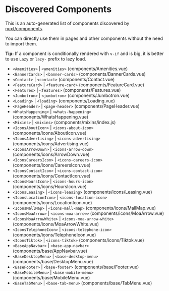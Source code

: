 # Discovered Components

This is an auto-generated list of components discovered by [nuxt/components](https://github.com/nuxt/components).

You can directly use them in pages and other components without the need to import them.

**Tip:** If a component is conditionally rendered with `v-if` and is big, it is better to use `Lazy` or `lazy-` prefix to lazy load.

- `<Amenities>` | `<amenities>` (components/Amenities.vue)
- `<BannerCards>` | `<banner-cards>` (components/BannerCards.vue)
- `<Contact>` | `<contact>` (components/Contact.vue)
- `<FeatureCard>` | `<feature-card>` (components/FeatureCard.vue)
- `<Features>` | `<features>` (components/Features.vue)
- `<Jumbotron>` | `<jumbotron>` (components/Jumbotron.vue)
- `<Loading>` | `<loading>` (components/Loading.vue)
- `<PageHeader>` | `<page-header>` (components/PageHeader.vue)
- `<WhatsHappening>` | `<whats-happening>` (components/WhatsHappening.vue)
- `<Mixins>` | `<mixins>` (components/mixins/index.js)
- `<IconsAboutIcon>` | `<icons-about-icon>` (components/icons/AboutIcon.vue)
- `<IconsAdvertising>` | `<icons-advertising>` (components/icons/Advertising.vue)
- `<IconsArrowDown>` | `<icons-arrow-down>` (components/icons/ArrowDown.vue)
- `<IconsCareersIcon>` | `<icons-careers-icon>` (components/icons/CareersIcon.vue)
- `<IconsContactIcon>` | `<icons-contact-icon>` (components/icons/ContactIcon.vue)
- `<IconsHoursIcon>` | `<icons-hours-icon>` (components/icons/HoursIcon.vue)
- `<IconsLeasing>` | `<icons-leasing>` (components/icons/Leasing.vue)
- `<IconsLocationIcon>` | `<icons-location-icon>` (components/icons/LocationIcon.vue)
- `<IconsMallMap>` | `<icons-mall-map>` (components/icons/MallMap.vue)
- `<IconsMoaArrow>` | `<icons-moa-arrow>` (components/icons/MoaArrow.vue)
- `<IconsMoaArrowWhite>` | `<icons-moa-arrow-white>` (components/icons/MoaArrowWhite.vue)
- `<IconsTelephoneIcon>` | `<icons-telephone-icon>` (components/icons/TelephoneIcon.vue)
- `<IconsTiktok>` | `<icons-tiktok>` (components/icons/Tiktok.vue)
- `<BaseAppNavbar>` | `<base-app-navbar>` (components/base/AppNavbar.vue)
- `<BaseDesktopMenu>` | `<base-desktop-menu>` (components/base/DesktopMenu.vue)
- `<BaseFooter>` | `<base-footer>` (components/base/Footer.vue)
- `<BaseMobileMenu>` | `<base-mobile-menu>` (components/base/MobileMenu.vue)
- `<BaseTabMenu>` | `<base-tab-menu>` (components/base/TabMenu.vue)
